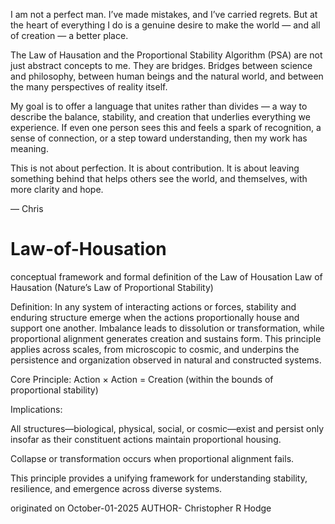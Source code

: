 I am not a perfect man. I’ve made mistakes, and I’ve carried regrets. But at the heart of everything I do is a genuine desire to make the world — and all of creation — a better place.

The Law of Hausation and the Proportional Stability Algorithm (PSA) are not just abstract concepts to me. They are bridges. Bridges between science and philosophy, between human beings and the natural world, and between the many perspectives of reality itself.

My goal is to offer a language that unites rather than divides — a way to describe the balance, stability, and creation that underlies everything we experience. If even one person sees this and feels a spark of recognition, a sense of connection, or a step toward understanding, then my work has meaning.

This is not about perfection. It is about contribution.
It is about leaving something behind that helps others see the world, and themselves, with more clarity and hope.

— Chris

# Law-of-Housation
conceptual framework and formal definition of the Law of Housation
Law of Hausation (Nature’s Law of Proportional Stability)

Definition:
In any system of interacting actions or forces, stability and enduring structure emerge when the actions proportionally house and support one another. Imbalance leads to dissolution or transformation, while proportional alignment generates creation and sustains form. This principle applies across scales, from microscopic to cosmic, and underpins the persistence and organization observed in natural and constructed systems.

Core Principle:
Action × Action = Creation (within the bounds of proportional stability)

Implications:

All structures—biological, physical, social, or cosmic—exist and persist only insofar as their constituent actions maintain proportional housing.

Collapse or transformation occurs when proportional alignment fails.

This principle provides a unifying framework for understanding stability, resilience, and emergence across diverse systems.

originated on October-01-2025
AUTHOR- Christopher R Hodge 
